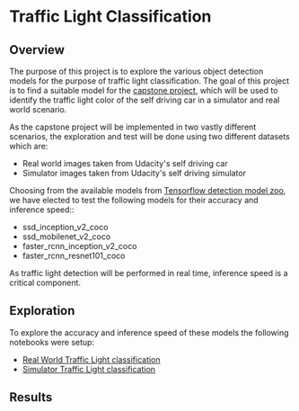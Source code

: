 # Traffic Light Classification
## Overview
The purpose of this project is to explore the various object detection models for the 
purpose of traffic light classification. The goal of this project is to find a suitable model 
for the [capstone project](https://github.com/dalacan/Project-Capstone), which will be used 
to identify the traffic light color of the self driving car in a simulator and real world 
scenario.

As the capstone project will be implemented in two vastly different scenarios, the exploration and 
test will be done using two different datasets which are:
- Real world images taken from Udacity's self driving car
- Simulator images taken from Udacity's self driving simulator

Choosing from the available models from [Tensorflow detection model zoo](https://github.com/tensorflow/models/blob/master/research/object_detection/g3doc/detection_model_zoo.md), 
we have elected to test the following models for their accuracy and inference speed::
- ssd_inception_v2_coco
- ssd_mobilenet_v2_coco
- faster_rcnn_inception_v2_coco
- faster_rcnn_resnet101_coco

As traffic light detection will be performed in real time, inference speed is a critical component.

## Exploration
To explore the accuracy and inference speed of these models the following notebooks were setup:
- [Real World Traffic Light classification](./Traffic-Light-Detection-Real-World.ipynb)
- [Simulator Traffic Light classification](./Traffic-Light-Detection-Simulator.ipynb)

## Results

